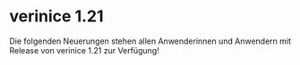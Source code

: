 # verinice 1.21

Die folgenden Neuerungen stehen allen Anwenderinnen und Anwendern mit Release von verinice 1.21 zur Verfügung!
